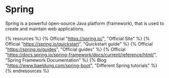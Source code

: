 # Spring

Spring is a powerful open-source Java platform (framework), that is used to create and maintain web applications.

{% resources %}
  {% Official "https://spring.io/", "Official Site" %}
  {% Official "https://spring.io/quickstart", "Quickstart guide" %}
  {% Official "https://spring.io/guides", "Official guides" %}
  {% Official "https://docs.spring.io/spring-framework/docs/current/reference/html/", "Spring Framework Documentation" %}
  {% Blog "https://www.baeldung.com/spring-boot", "Different Spring tutorials" %}
{% endresources %}

